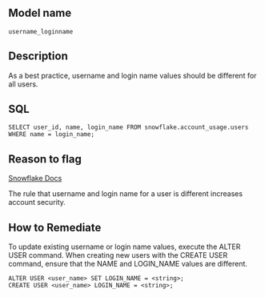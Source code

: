 

## Model name

```
username_loginname
```

## Description

As a best practice, username and login name values should be different for all users.

## SQL

```
SELECT user_id, name, login_name FROM snowflake.account_usage.users
WHERE name = login_name;
```

## Reason to flag

[Snowflake Docs](https://docs.snowflake.com/en/sql-reference/functions/all_user_names)

The rule that username and login name for a user is different increases account security.

## How to Remediate

To update existing username or login name values, execute the ALTER USER command. When creating new users with the CREATE USER command, ensure that the NAME and LOGIN_NAME values are different.

```
ALTER USER <user_name> SET LOGIN_NAME = <string>;
CREATE USER <user_name> LOGIN_NAME = <string>;
```